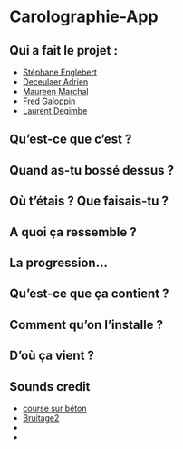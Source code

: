 # Carolographie-App

## Qui a fait le projet :

* [Stéphane Englebert](https://github.com/stephane-englebert)
* [Deceulaer Adrien](https://github.com/DeceulaerAdrien)
* [Maureen Marchal](https://github.com/Maureenm41)
* [Fred Galoppin](https://github.com/fredgaloppin)
* [Laurent Degimbe](https://github.com/DegimbeLaurent)

## Qu’est-ce que c’est ? 



## Quand as-tu bossé dessus ?

## Où t’étais ? Que faisais-tu ?

## A quoi ça ressemble ? 

## La progression… 

## Qu’est-ce que ça contient ?

## Comment qu’on l’installe ?

## D’où ça vient ?

## Sounds credit

* [course sur béton](https://www.sound-fishing.net/bruitages/humain)
* [Bruitage2](https://www.sound-fishing.net/bruitages/oiseaux-ambiances)
* [](https://www.sound-fishing.net/bruitages/toon)
* [](https://www.sound-fishing.net/bruitages/feu)

